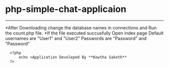 # php-simple-chat-applicaion
-------------------------------------------------------------------------------------------------------------------------------------
*After Downloading change the database names in connections and Run the count.php file.<retur>
*If the file executed succusfully Open index page Default usernames are "User1" and "User2" Passwords are "Password" and "Password"
```
  <?php
      echo >Application Devoleped By **Kowtha Saketh**
  ?>
  ```
